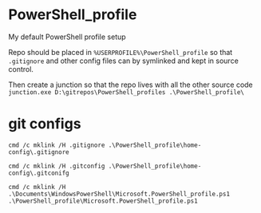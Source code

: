 # PowerShell_profile
My default PowerShell profile setup

Repo should be placed in `%USERPROFILE%\PowerShell_profile` so that `.gitignore` and other config files can by symlinked and kept in source control.

Then create a junction so that the repo lives with all the other source code `junction.exe D:\gitrepos\PowerShell_profiles .\PowerShell_profile\`

git configs
===========

`cmd /c mklink /H .gitignore .\PowerShell_profile\home-config\.gitignore`

`cmd /c mklink /H .gitconfig .\PowerShell_profile\home-config\.gitconifg`

`cmd /c mklink /H .\Documents\WindowsPowerShell\Microsoft.PowerShell_profile.ps1 .\PowerShell_profile\Microsoft.PowerShell_profile.ps1`
